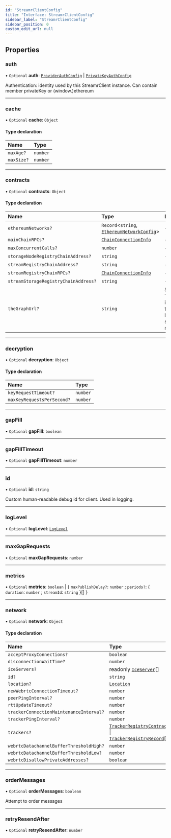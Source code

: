 ```yaml
---
id: "StreamrClientConfig"
title: "Interface: StreamrClientConfig"
sidebar_label: "StreamrClientConfig"
sidebar_position: 0
custom_edit_url: null
---
```


## Properties

### auth

• `Optional` **auth**: [`ProviderAuthConfig`](ProviderAuthConfig.md) \| [`PrivateKeyAuthConfig`](PrivateKeyAuthConfig.md)

Authentication: identity used by this StreamrClient instance.
Can contain member privateKey or (window.)ethereum

___

### cache

• `Optional` **cache**: `Object`

#### Type declaration

| Name | Type |
| :------ | :------ |
| `maxAge?` | `number` |
| `maxSize?` | `number` |

___

### contracts

• `Optional` **contracts**: `Object`

#### Type declaration

| Name | Type | Description |
| :------ | :------ | :------ |
| `ethereumNetworks?` | `Record`<`string`, [`EthereumNetworkConfig`](EthereumNetworkConfig.md)\> | - |
| `mainChainRPCs?` | [`ChainConnectionInfo`](ChainConnectionInfo.md) | - |
| `maxConcurrentCalls?` | `number` | - |
| `storageNodeRegistryChainAddress?` | `string` | - |
| `streamRegistryChainAddress?` | `string` | - |
| `streamRegistryChainRPCs?` | [`ChainConnectionInfo`](ChainConnectionInfo.md) | - |
| `streamStorageRegistryChainAddress?` | `string` | - |
| `theGraphUrl?` | `string` | Some TheGraph instance, that indexes the streamr registries |

___

### decryption

• `Optional` **decryption**: `Object`

#### Type declaration

| Name | Type |
| :------ | :------ |
| `keyRequestTimeout?` | `number` |
| `maxKeyRequestsPerSecond?` | `number` |

___

### gapFill

• `Optional` **gapFill**: `boolean`

___

### gapFillTimeout

• `Optional` **gapFillTimeout**: `number`

___

### id

• `Optional` **id**: `string`

Custom human-readable debug id for client. Used in logging.

___

### logLevel

• `Optional` **logLevel**: [`LogLevel`](../modules.md#loglevel)

___

### maxGapRequests

• `Optional` **maxGapRequests**: `number`

___

### metrics

• `Optional` **metrics**: `boolean` \| { `maxPublishDelay?`: `number` ; `periods?`: { `duration`: `number` ; `streamId`: `string`  }[]  }

___

### network

• `Optional` **network**: `Object`

#### Type declaration

| Name | Type |
| :------ | :------ |
| `acceptProxyConnections?` | `boolean` |
| `disconnectionWaitTime?` | `number` |
| `iceServers?` | readonly [`IceServer`](IceServer.md)[] |
| `id?` | `string` |
| `location?` | [`Location`](Location.md) |
| `newWebrtcConnectionTimeout?` | `number` |
| `peerPingInterval?` | `number` |
| `rttUpdateTimeout?` | `number` |
| `trackerConnectionMaintenanceInterval?` | `number` |
| `trackerPingInterval?` | `number` |
| `trackers?` | [`TrackerRegistryContract`](TrackerRegistryContract.md) \| [`TrackerRegistryRecord`](TrackerRegistryRecord.md)[] |
| `webrtcDatachannelBufferThresholdHigh?` | `number` |
| `webrtcDatachannelBufferThresholdLow?` | `number` |
| `webrtcDisallowPrivateAddresses?` | `boolean` |

___

### orderMessages

• `Optional` **orderMessages**: `boolean`

Attempt to order messages

___

### retryResendAfter

• `Optional` **retryResendAfter**: `number`
